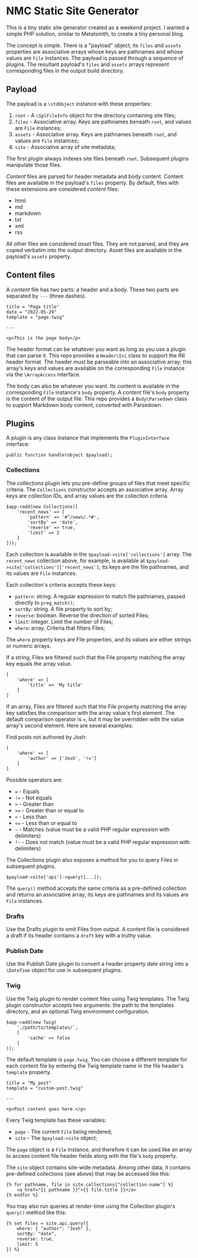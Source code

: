 # NMC Static Site Generator

This is a tiny static site generator created as a weekend project. I wanted a simple
PHP solution, similar to Metalsmith, to create a tiny personal blog.

The concept is simple. There is a "payload" object; its `files` and `assets` properties
are associative arrays whose keys are pathnames and whose values are `File` instances. 
The payload is passed through a sequence of plugins. The resultant payload's `files`
and `assets` arrays represent corresponding files in the output build directory.

## Payload

The payload is a `\stdObject` instance with these properties:

1. `root` - A `\SplFileInfo` object for the directory containing site files;
2. `files` - Associative array. Keys are pathnames beneath `root`, and values are `File` instances;
3. `assets` - Associative array. Keys are pathnames beneath `root`, and values are `File` instances;
4. `site` - Associative array of site metadata;

The first plugin always indexes site files beneath `root`. Subsequent plugins manipulate those files.

_Content_ files are parsed for header metadata and body content. Content files are 
available in the payload's `files` property. By default, files with these extensions 
are considered _content_ files:

* html
* md
* markdown
* txt
* xml
* rss

All other files are considered _asset_ files. They are not parsed, and they are copied verbatim into 
the output directory. Asset files are available in the payload's `assets` property.

## Content files

A _content_ file has two parts: a header and a body. These two parts are separated by `---` (three dashes).

```
title = "Page title"
date = "2022-05-29"
template = "page.twig"

---

<p>This is the page body</p>
```

The header format can be whatever you want as long as you use a plugin that can parse it. This repo
provides a `Header\Ini` class to support the INI header format. The header must be parseable
into an associative array; this array's keys and values are available on the corresponding 
`File` instance via the `\ArrayAccess` interface.

The body can also be whatever you want. Its content is available in the corresponding `File`
instance's `body` property. A _content_ file's `body` property is the content of the output file.
This repo provides a `Body\Parsedown` class to support Markdown body content, converted with Parsedown.

## Plugins

A plugin is any class instance that implements the `PluginInterface` interface:

```
public function handle(object $payload);
```

### Collections

The collections plugin lets you pre-define groups of files
that meet specific criteria. The `Collections` constructor
accepts an associative array. Array keys are collection IDs,
and array values are the collection criteria.


```
$app->add(new Collections([
    'recent_news' => [
        'pattern' => '#^/news/.*#',
        'sortBy' => 'date',
        'reverse' => true,
        'limit' => 2
    ]
]));
```

Each collection is available in the `$payload->site['collections']`
array. The `recent_news` collection above, for example, is available
at `$payload->site['collections']['recent_news']`; its keys are the
file pathnames, and its values are `File` instances.

Each collection's criteria accepts these keys:

* `pattern`: string. A regular expression to match file pathnames, passed directly to `preg_match()`;
* `sortBy`: string. A file property to sort by;
* `reverse`: boolean. Reverse the direction of sorted Files;
* `limit`: integer. Limit the number of Files;
* `where`: array. Criteria that filters Files;

The `where` property keys are File properties, and its values
are either strings or numeric arrays.

If a string, Files are filtered such that the File property matching 
the array key equals the array value.

```
[
    'where' => [
        'title' => 'My title'
    ]
]
```

If an array, Files are filtered such that the File property matching
the array key satisfies the comparison with the array value's 
first element. The default comparison operator is `=`, but it may
be overridden with the value array's second element. Here are 
several examples:

Find posts not authored by Josh:

```
[
    'where' => [
        'author' => ['Josh', '!=']
    ]
]
```

Possible operators are:

* `=` - Equals
* `!=` - Not equals
* `>` - Greater than
* `>=` - Greater than or equal to
* `<` - Less than
* `<=` - Less than or equal to
* `~` - Matches (value must be a valid PHP regular expression with delimiters)
* `!~` - Does not match (value must be a valid PHP regular expression with delimiters)

The Collections plugin also exposes a method for you to query
Files in subsequent plugins.

```
$payload->site['api']->query([...]);
```

The `query()` method accepts the same criteria as a pre-defined
collection and returns an associative array; its keys are
pathnames and its values are `File` instances.

### Drafts

Use the Drafts plugin to omit Files from output.
A content file is considered a draft if its header
contains a `draft` key with a truthy value.

### Publish Date

Use the Publish Date plugin to convert a header
property date string into a `\DateTime` object
for use in subsequent plugins.

### Twig

Use the Twig plugin to render content files using
Twig templates. The Twig plugin constructor
accepts two arguments: the path to the templates
directory, and an optional Twig environment configuration.

```
$app->add(new Twig(
    './path/to/templates/`,
    [
        'cache' => false
    ]
));
```

The default template is `page.twig`. You can choose a different
template for each content file by entering the Twig template
name in the file header's `template` property.

```
title = "My post"
template = "custom-post.twig"

---

<p>Post content goes here.</p>
```

Every Twig template has these variables:

* `page` - The current `File` being rendered;
* `site` - The `$payload->site` object;

The `page` object is a `File` instance, and therefore
it can be used like an array to access content file header
fields along with the file's `body` property.

The `site` object contains site-wide metadata. Among
other data, it contains pre-defined collections (see above)
that may be accessed like this:

```
{% for pathname, file in site.collections["collection-name"] %}
    <a href="{{ pathname }}">{{ file.title }}</a>
{% endfor %}
```

You may also run queries at render-time using the Collection
plugin's `query()` method like this:

```
{% set files = site.api.query({
    where: { "author": "Josh" },
    sortBy: "date",
    reverse: true,
    limit: 5
}) %}
```
